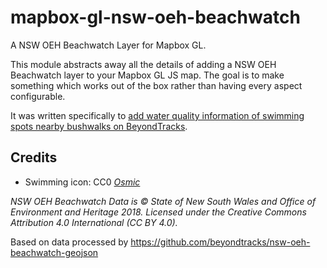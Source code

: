 # mapbox-gl-nsw-oeh-beachwatch

A NSW OEH Beachwatch Layer for Mapbox GL.

This module abstracts away all the details of adding a NSW OEH Beachwatch layer to your Mapbox GL JS map. The goal is to make something which works out of the box rather than having every aspect configurable.

It was written specifically to [add water quality information of swimming spots nearby bushwalks on BeyondTracks](https://www.beyondtracks.com).

## Credits
 - Swimming icon: CC0 [_Osmic_](https://gitlab.com/gmgeo/osmic)

_NSW OEH Beachwatch Data is © State of New South Wales and Office of Environment and Heritage 2018. Licensed under the Creative Commons Attribution 4.0 International (CC BY 4.0)._

Based on data processed by https://github.com/beyondtracks/nsw-oeh-beachwatch-geojson
